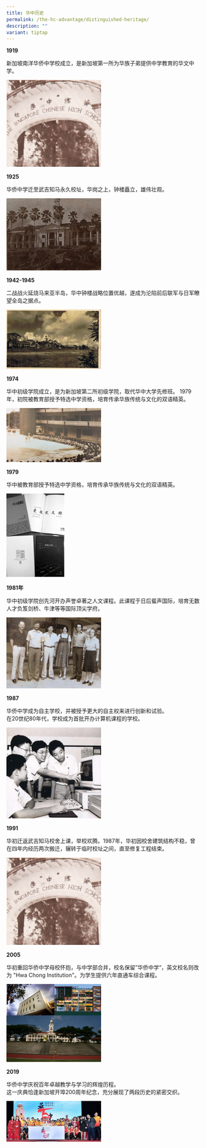 ```yaml
---
title: 华中历史
permalink: /the-hc-advantage/distinguished-heritage/
description: ""
variant: tiptap
---
```

<p><strong>1919</strong>
</p>
<p>新加坡南洋华侨中学校成立，是新加坡第一所为华族子弟提供中学教育的华文中学。</p>
<div class="isomer-image-wrapper">
<img style="width:49%" height="auto" width="100%" src="/images/1919image.png">
</div>
<p><strong>1925</strong>
</p>
<p>华侨中学迁至武吉知马永久校址，华岗之上，钟楼矗立，雄伟壮观。</p>
<div class="isomer-image-wrapper">
<img style="width:49%" height="auto" width="100%" src="/images/1925image.png">
</div>
<p><strong>1942-1945</strong>
</p>
<p>二战战火延烧马来亚半岛，华中钟楼战略位置优越，遂成为沦陷前后联军与日军瞭望全岛之据点。</p>
<div class="isomer-image-wrapper">
<img style="width:49%" height="auto" width="100%" src="/images/1945image.png">
</div>
<p><strong>1974</strong>
</p>
<p>华中初级学院成立，是为新加坡第二所初级学院，取代华中大学先修班。 1979年，初院被教育部授予特选中学资格，培育传承华族传统与文化的双语精英。</p>
<div class="isomer-image-wrapper">
<img style="width:49%" height="auto" width="100%" src="/images/1974image.png">
</div>
<p><strong>1979</strong>
</p>
<p>华中被教育部授予特选中学资格，培育传承华族传统与文化的双语精英。</p>
<div class="isomer-image-wrapper">
<img style="width:30%" height="auto" width="100%" src="/images/1979image.png">
</div>
<p><strong>1981年</strong>
</p>
<p>华中初级学院创先河开办声誉卓著之人文课程。此课程于日后蜚声国际，培育无数人才负笈剑桥、牛津等等国际顶尖学府。</p>
<div class="isomer-image-wrapper">
<img style="width:49%" height="auto" width="100%" src="/images/1981image.png">
</div>
<p><strong>1987</strong>
</p>
<p>华侨中学成为自主学校，并被授予更大的自主权来进行创新和试验。
<br>在20世纪80年代，学校成为首批开办计算机课程的学校。</p>
<div class="isomer-image-wrapper">
<img style="width:49%" height="auto" width="100%" src="/images/1987image.png">
</div>
<p><strong>1991</strong>
</p>
<p>华初迁返武吉知马校舍上课，举校欢腾。1987年，华初因校舍建筑结构不稳，曾在四年内经历两次搬迁，辗转于临时校址之间，直至修复工程结束。</p>
<div class="isomer-image-wrapper">
<img style="width:49%" height="auto" width="100%" src="/images/1991image.png">
</div>
<p><strong>2005</strong>
</p>
<p>华初重回华侨中学母校怀抱，与中学部合并，校名保留”华侨中学“，英文校名则改为 "Hwa Chong Institution"。为学生提供六年直通车综合课程。</p>
<div class="isomer-image-wrapper">
<img style="width:49%" height="auto" width="100%" src="/images/2005image.png">
</div>
<p><strong>2019</strong>
</p>
<p>华侨中学庆祝百年卓越教学与学习的辉煌历程。
<br>这一庆典恰逢新加坡开埠200周年纪念，充分展现了两段历史的紧密交织。</p>
<div class="isomer-image-wrapper">
<img style="width:49%" height="auto" width="100%" src="/images/2019image.png">
</div>
<p>
<br>
</p>